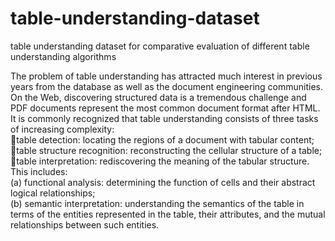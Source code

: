 # table-understanding-dataset
table understanding dataset for  comparative evaluation of different table understanding algorithms



The problem of table understanding has attracted much interest in previous years from the database as well as the document engineering communities. On the Web, discovering structured data is a tremendous challenge and PDF documents represent the most common document format after HTML. It is commonly recognized that table understanding consists of three tasks of increasing complexity:         
 table detection: locating the regions of a document with tabular content;        
 table structure recognition: reconstructing the cellular structure of a table;          
 table interpretation: rediscovering the meaning of the tabular structure. This includes:         
(a) functional analysis: determining the function of cells and their abstract logical relationships;       
(b) semantic interpretation: understanding the semantics of the table in terms of the entities represented in the table, their attributes, and the mutual relationships between such entities.       
